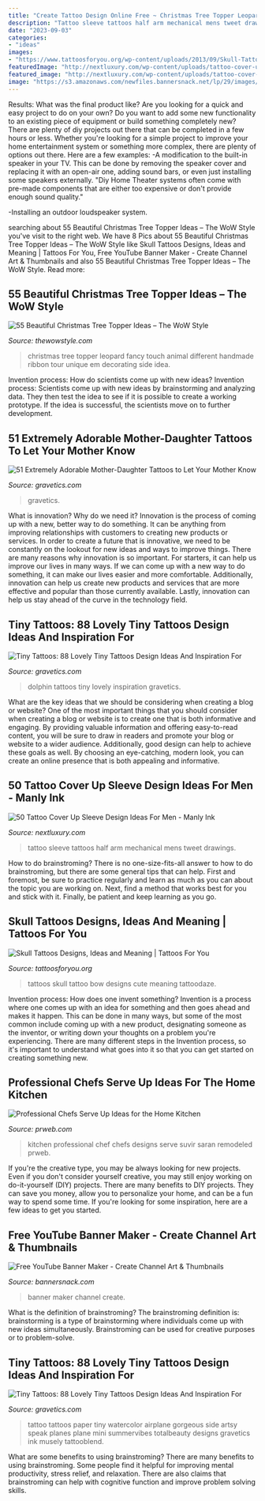 ```yaml
---
title: "Create Tattoo Design Online Free ~ Christmas Tree Topper Leopard Fancy Touch Animal Different Handmade Ribbon Tour Unique Em Decorating Side Idea"
description: "Tattoo sleeve tattoos half arm mechanical mens tweet drawings"
date: "2023-09-03"
categories:
- "ideas"
images:
- "https://www.tattoosforyou.org/wp-content/uploads/2013/09/Skull-Tattoos-For-Women.jpg"
featuredImage: "http://nextluxury.com/wp-content/uploads/tattoo-cover-up-sleeve-mens-mechanical-gears-3d-design-ideas.jpg"
featured_image: "http://nextluxury.com/wp-content/uploads/tattoo-cover-up-sleeve-mens-mechanical-gears-3d-design-ideas.jpg"
image: "https://s3.amazonaws.com/newfiles.bannersnack.net/lp/29/images/youtube-banner-maker.png"
---
```



Results: What was the final product like?
Are you looking for a quick and easy project to do on your own? Do you want to add some new functionality to an existing piece of equipment or build something completely new? There are plenty of diy projects out there that can be completed in a few hours or less. Whether you're looking for a simple project to improve your home entertainment system or something more complex, there are plenty of options out there. Here are a few examples: 
-A modification to the built-in speaker in your TV. This can be done by removing the speaker cover and replacing it with an open-air one, adding sound bars, or even just installing some speakers externally.
"Diy Home Theater systems often come with pre-made components that are either too expensive or don't provide enough sound quality."

-Installing an outdoor loudspeaker system.

	

		
searching about 55 Beautiful Christmas Tree Topper Ideas – The WoW Style you've visit to the right web. We have 8 Pics about 55 Beautiful Christmas Tree Topper Ideas – The WoW Style like Skull Tattoos Designs, Ideas and Meaning | Tattoos For You, Free YouTube Banner Maker - Create Channel Art &amp; Thumbnails and also 55 Beautiful Christmas Tree Topper Ideas – The WoW Style. Read more:
		
    
## 55 Beautiful Christmas Tree Topper Ideas – The WoW Style

<img loading=lazy src="http://thewowstyle.com/wp-content/uploads/2014/11/554.jpg" onerror="this.onerror=null;this.src='https://tse4.mm.bing.net/th?id=OIP.NuZ9BB3Gbsa51AD9t2RFAQHaLG&amp;pid=15.1';" alt="55 Beautiful Christmas Tree Topper Ideas – The WoW Style">

_Source: thewowstyle.com_

>christmas tree topper leopard fancy touch animal different handmade ribbon tour unique em decorating side idea. 

	

Invention process: How do scientists come up with new ideas?
Invention process: Scientists come up with new ideas by brainstorming and analyzing data. They then test the idea to see if it is possible to create a working prototype. If the idea is successful, the scientists move on to further development.

    
## 51 Extremely Adorable Mother-Daughter Tattoos To Let Your Mother Know

<img loading=lazy src="https://www.gravetics.com/wp-content/uploads/2017/07/Baby-Elephant-On-Wrist-Mother-Daugter-Tattoo.jpg" onerror="this.onerror=null;this.src='https://tse2.mm.bing.net/th?id=OIP.ssPIsg5pRH7InLZGqFw_JQHaJQ&amp;pid=15.1';" alt="51 Extremely Adorable Mother-Daughter Tattoos to Let Your Mother Know">

_Source: gravetics.com_

>gravetics. 

	

What is innovation? Why do we need it?
Innovation is the process of coming up with a new, better way to do something. It can be anything from improving relationships with customers to creating new products or services. In order to create a future that is innovative, we need to be constantly on the lookout for new ideas and ways to improve things.
There are many reasons why innovation is so important. For starters, it can help us improve our lives in many ways. If we can come up with a new way to do something, it can make our lives easier and more comfortable. Additionally, innovation can help us create new products and services that are more effective and popular than those currently available. Lastly, innovation can help us stay ahead of the curve in the technology field.

    
## Tiny Tattoos: 88 Lovely Tiny Tattoos Design Ideas And Inspiration For

<img loading=lazy src="https://www.gravetics.com/wp-content/uploads/2016/11/delightful-dolphin.jpg" onerror="this.onerror=null;this.src='https://tse3.mm.bing.net/th?id=OIP.KzHv2wFo4Xn10YYqRGCjoQHaJf&amp;pid=15.1';" alt="Tiny Tattoos: 88 Lovely Tiny Tattoos Design Ideas And Inspiration For">

_Source: gravetics.com_

>dolphin tattoos tiny lovely inspiration gravetics. 

	

What are the key ideas that we should be considering when creating a blog or website?
One of the most important things that you should consider when creating a blog or website is to create one that is both informative and engaging. By providing valuable information and offering easy-to-read content, you will be sure to draw in readers and promote your blog or website to a wider audience. Additionally, good design can help to achieve these goals as well. By choosing an eye-catching, modern look, you can create an online presence that is both appealing and informative.

    
## 50 Tattoo Cover Up Sleeve Design Ideas For Men - Manly Ink

<img loading=lazy src="http://nextluxury.com/wp-content/uploads/tattoo-cover-up-sleeve-mens-mechanical-gears-3d-design-ideas.jpg" onerror="this.onerror=null;this.src='https://tse2.mm.bing.net/th?id=OIP.ON1ILyGUUzRtHMMCwkG_mQHaKT&amp;pid=15.1';" alt="50 Tattoo Cover Up Sleeve Design Ideas For Men - Manly Ink">

_Source: nextluxury.com_

>tattoo sleeve tattoos half arm mechanical mens tweet drawings. 

	

How to do brainstroming?
There is no one-size-fits-all answer to how to do brainstroming, but there are some general tips that can help. First and foremost, be sure to practice regularly and learn as much as you can about the topic you are working on. Next, find a method that works best for you and stick with it. Finally, be patient and keep learning as you go.

    
## Skull Tattoos Designs, Ideas And Meaning | Tattoos For You

<img loading=lazy src="https://www.tattoosforyou.org/wp-content/uploads/2013/09/Skull-Tattoos-For-Women.jpg" onerror="this.onerror=null;this.src='https://tse2.mm.bing.net/th?id=OIP.-gYtT7BNikZVwMbePHYCVQHaJ4&amp;pid=15.1';" alt="Skull Tattoos Designs, Ideas and Meaning | Tattoos For You">

_Source: tattoosforyou.org_

>tattoos skull tattoo bow designs cute meaning tattoodaze. 

	

Invention process: How does one invent something?
Invention is a process where one comes up with an idea for something and then goes ahead and makes it happen. This can be done in many ways, but some of the most common include coming up with a new product, designating someone as the inventor, or writing down your thoughts on a problem you're experiencing. There are many different steps in the Invention process, so it's important to understand what goes into it so that you can get started on creating something new.

    
## Professional Chefs Serve Up Ideas For The Home Kitchen

<img loading=lazy src="http://ww1.prweb.com/prfiles/2010/03/03/279549/SuvirKitchenAfter3.jpg" onerror="this.onerror=null;this.src='https://tse4.mm.bing.net/th?id=OIP.Wn6FpkfWfCq3HRDn-cvgbwHaJ4&amp;pid=15.1';" alt="Professional Chefs Serve Up Ideas for the Home Kitchen">

_Source: prweb.com_

>kitchen professional chef chefs designs serve suvir saran remodeled prweb. 

	

If you're the creative type, you may be always looking for new projects. Even if you don't consider yourself creative, you may still enjoy working on do-it-yourself (DIY) projects. There are many benefits to DIY projects. They can save you money, allow you to personalize your home, and can be a fun way to spend some time. If you're looking for some inspiration, here are a few ideas to get you started.

    
## Free YouTube Banner Maker - Create Channel Art &amp; Thumbnails

<img loading=lazy src="https://s3.amazonaws.com/newfiles.bannersnack.net/lp/29/images/youtube-banner-maker.png" onerror="this.onerror=null;this.src='https://tse2.mm.bing.net/th?id=OIP.bCzJrF1EYYQJwDIJNzOCugHaD4&amp;pid=15.1';" alt="Free YouTube Banner Maker - Create Channel Art &amp; Thumbnails">

_Source: bannersnack.com_

>banner maker channel create. 

	

What is the definition of brainstroming?
The brainstroming definition is:
brainstorming is a type of brainstorming where individuals come up with new ideas simultaneously. Brainstroming can be used for creative purposes or to problem-solve.

    
## Tiny Tattoos: 88 Lovely Tiny Tattoos Design Ideas And Inspiration For

<img loading=lazy src="http://www.gravetics.com/wp-content/uploads/2016/11/watercolor-paper-airplane.jpg" onerror="this.onerror=null;this.src='https://tse2.mm.bing.net/th?id=OIP.SlMkhDIdhh43Cfq2PZTdPQDwED&amp;pid=15.1';" alt="Tiny Tattoos: 88 Lovely Tiny Tattoos Design Ideas And Inspiration For">

_Source: gravetics.com_

>tattoo tattoos paper tiny watercolor airplane gorgeous side artsy speak planes plane mini summervibes totalbeauty designs gravetics ink musely tattooblend. 

	

What are some benefits to using brainstroming?
There are many benefits to using brainstroming. Some people find it helpful for improving mental productivity, stress relief, and relaxation. There are also claims that brainstroming can help with cognitive function and improve problem solving skills.

